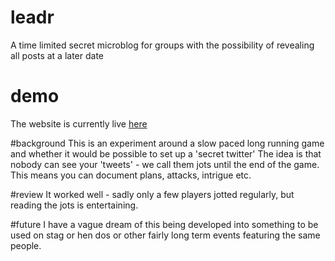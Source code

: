 # leadr

A time limited secret microblog for groups with the possibility of revealing all posts at a later date

# demo
The website is currently live [here](https://leadr.freeciv.life)

#background
This is an experiment around a slow paced long running game and whether it would be possible to set up a 'secret twitter'
The idea is that nobody can see your 'tweets' - we call them jots until the end of the game.
This means you can document plans, attacks, intrigue etc.

#review
It worked well - sadly only a few players jotted regularly, but reading the jots is entertaining.

#future
I have a vague dream of this being developed into something to be used on stag or hen dos or other fairly long term events featuring the same people.
